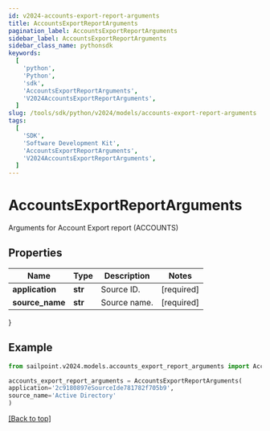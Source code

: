 ```yaml
---
id: v2024-accounts-export-report-arguments
title: AccountsExportReportArguments
pagination_label: AccountsExportReportArguments
sidebar_label: AccountsExportReportArguments
sidebar_class_name: pythonsdk
keywords:
  [
    'python',
    'Python',
    'sdk',
    'AccountsExportReportArguments',
    'V2024AccountsExportReportArguments',
  ]
slug: /tools/sdk/python/v2024/models/accounts-export-report-arguments
tags:
  [
    'SDK',
    'Software Development Kit',
    'AccountsExportReportArguments',
    'V2024AccountsExportReportArguments',
  ]
---
```


# AccountsExportReportArguments

Arguments for Account Export report (ACCOUNTS)

## Properties

| Name            | Type    | Description  | Notes      |
| --------------- | ------- | ------------ | ---------- |
| **application** | **str** | Source ID.   | [required] |
| **source_name** | **str** | Source name. | [required] |

}

## Example

```python
from sailpoint.v2024.models.accounts_export_report_arguments import AccountsExportReportArguments

accounts_export_report_arguments = AccountsExportReportArguments(
application='2c9180897eSourceIde781782f705b9',
source_name='Active Directory'
)

```

[[Back to top]](#)

